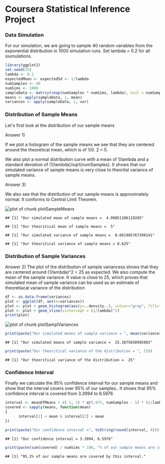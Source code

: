 
Coursera Statistical Inference Project
========================================================
### Data Simulation
For our simulation, we are going to sample 40 random variables from the exponential distribution in 1000 simulation runs. Set lambda = 0.2 for all siumulations.


```r
library(ggplot2)
set.seed(25)
lambda <- 0.2
expectedMean <- expectedSd <- 1/lambda
numSamples <- 40
numSims <- 1000
sampleData <- matrix(rexp(numSamples * numSims, lambda), ncol = numSamples)
means <- apply(sampleData, 1, mean)
variances <- apply(sampleData, 1, var)
```
### Distribution of Sample Means
Let's first look at the distribution of our sample means

Answer 1) 

If we plot a histogram of the sample means we see that they are centered around the theoretical mean, which is of 1/0. 2 = 5. 

We also plot a normal distribution curve with a mean of 1/lambda and a standard deviation of (1/lambda)/sqrt(numSamples). It shows that our simulated variance of sample means is very close to theorital variance of sample means.

Answer 3) 

We also see that the distribution of our sample means is approximately normal. It conforms to Central Limit Theorem. 

![plot of chunk plotSampleMeans](figure/plotSampleMeans.png) 

```
## [1] "Our simulated mean of sample means =  4.99851106119285"
```

```
## [1] "Our theoritical mean of sample means =  5"
```

```
## [1] "Our simulated variance of sample means =  0.661985767399141"
```

```
## [1] "Our theoritical variance of sample means = 0.625"
```

### Distribution of Sample Variances
Answer 2)
The plot of the distribution of sample variancess shows that they are centered around (1/lambda)^2 = 25 as expected.
We also compute the mean of the sample variance. It value is close to 25, which proves that simulated mean of sample variance can be used as an estimate of theoretiacal variance of the distribution


```r
df <- as.data.frame(variances)
plot <- ggplot(df, aes(x=variances)) 
plot <- plot + geom_histogram(aes(y=..density..), colour="gray", fill="blue", binwidth=3)
plot <- plot + geom_vline(xintercept = (1/lambda)^2)
print(plot)
```

![plot of chunk plotSamplVariances](figure/plotSamplVariances.png) 

```r
print(paste("Our simulated means of sample variance = ", mean(variances)))
```

```
## [1] "Our simulated means of sample variance =  25.1075650995983"
```

```r
print(paste("Our theoritical variance of the distribution = ", 25))
```

```
## [1] "Our theoritical variance of the distribution =  25"
```

### Confidence Interval
Finally we calculate the 95% confidence interval for our sample means and show that the interval covers over 95% of our samples..
It shows that 95% confidence interval is covered from 3.3994 to 6.5976

```r
interval <- meanOfMeans + c(-1, 1) * qt(.975, numSamples - 1) * (1/lambda) / sqrt(numSamples)
covered <- sapply(means, function(mean)
{
      interval[1] < mean & interval[2] > mean 
})

print(paste("Our confidence interval =", toString(round(interval, 4))))
```

```
## [1] "Our confidence interval = 3.3994, 6.5976"
```

```r
print(paste(sum(covered) / numSims * 100, "% of our sample means are covered by this interval.", sep=""))
```

```
## [1] "95.2% of our sample means are covered by this interval."
```








